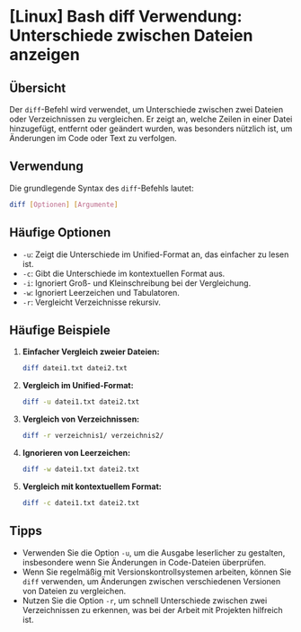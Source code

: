 # [Linux] Bash diff Verwendung: Unterschiede zwischen Dateien anzeigen

## Übersicht
Der `diff`-Befehl wird verwendet, um Unterschiede zwischen zwei Dateien oder Verzeichnissen zu vergleichen. Er zeigt an, welche Zeilen in einer Datei hinzugefügt, entfernt oder geändert wurden, was besonders nützlich ist, um Änderungen im Code oder Text zu verfolgen.

## Verwendung
Die grundlegende Syntax des `diff`-Befehls lautet:

```bash
diff [Optionen] [Argumente]
```

## Häufige Optionen
- `-u`: Zeigt die Unterschiede im Unified-Format an, das einfacher zu lesen ist.
- `-c`: Gibt die Unterschiede im kontextuellen Format aus.
- `-i`: Ignoriert Groß- und Kleinschreibung bei der Vergleichung.
- `-w`: Ignoriert Leerzeichen und Tabulatoren.
- `-r`: Vergleicht Verzeichnisse rekursiv.

## Häufige Beispiele

1. **Einfacher Vergleich zweier Dateien:**
   ```bash
   diff datei1.txt datei2.txt
   ```

2. **Vergleich im Unified-Format:**
   ```bash
   diff -u datei1.txt datei2.txt
   ```

3. **Vergleich von Verzeichnissen:**
   ```bash
   diff -r verzeichnis1/ verzeichnis2/
   ```

4. **Ignorieren von Leerzeichen:**
   ```bash
   diff -w datei1.txt datei2.txt
   ```

5. **Vergleich mit kontextuellem Format:**
   ```bash
   diff -c datei1.txt datei2.txt
   ```

## Tipps
- Verwenden Sie die Option `-u`, um die Ausgabe leserlicher zu gestalten, insbesondere wenn Sie Änderungen in Code-Dateien überprüfen.
- Wenn Sie regelmäßig mit Versionskontrollsystemen arbeiten, können Sie `diff` verwenden, um Änderungen zwischen verschiedenen Versionen von Dateien zu vergleichen.
- Nutzen Sie die Option `-r`, um schnell Unterschiede zwischen zwei Verzeichnissen zu erkennen, was bei der Arbeit mit Projekten hilfreich ist.